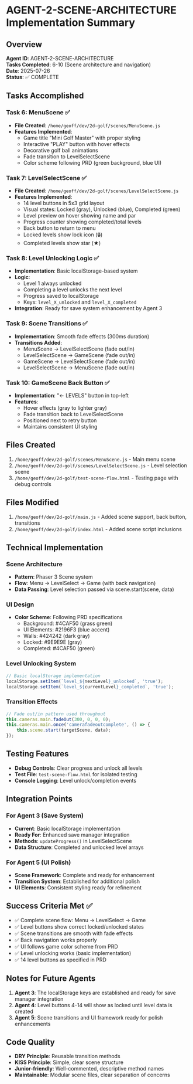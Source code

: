 # AGENT-2-SCENE-ARCHITECTURE Implementation Summary

## Overview
**Agent ID**: AGENT-2-SCENE-ARCHITECTURE  
**Tasks Completed**: 6-10 (Scene architecture and navigation)  
**Date**: 2025-07-26  
**Status**: ✅ COMPLETE  

## Tasks Accomplished

### Task 6: MenuScene ✅
- **File Created**: `/home/geoff/dev/2d-golf/scenes/MenuScene.js`
- **Features Implemented**:
  - Game title "Mini Golf Master" with proper styling
  - Interactive "PLAY" button with hover effects
  - Decorative golf ball animations
  - Fade transition to LevelSelectScene
  - Color scheme following PRD (green background, blue UI)

### Task 7: LevelSelectScene ✅
- **File Created**: `/home/geoff/dev/2d-golf/scenes/LevelSelectScene.js`
- **Features Implemented**:
  - 14 level buttons in 5x3 grid layout
  - Visual states: Locked (gray), Unlocked (blue), Completed (green)
  - Level preview on hover showing name and par
  - Progress counter showing completed/total levels
  - Back button to return to menu
  - Locked levels show lock icon (🔒)
  - Completed levels show star (★)

### Task 8: Level Unlocking Logic ✅
- **Implementation**: Basic localStorage-based system
- **Logic**: 
  - Level 1 always unlocked
  - Completing a level unlocks the next level
  - Progress saved to localStorage
  - Keys: `level_X_unlocked` and `level_X_completed`
- **Integration**: Ready for save system enhancement by Agent 3

### Task 9: Scene Transitions ✅
- **Implementation**: Smooth fade effects (300ms duration)
- **Transitions Added**:
  - MenuScene → LevelSelectScene (fade out/in)
  - LevelSelectScene → GameScene (fade out/in)
  - GameScene → LevelSelectScene (fade out/in)
  - LevelSelectScene → MenuScene (fade out/in)

### Task 10: GameScene Back Button ✅
- **Implementation**: "← LEVELS" button in top-left
- **Features**:
  - Hover effects (gray to lighter gray)
  - Fade transition back to LevelSelectScene
  - Positioned next to retry button
  - Maintains consistent UI styling

## Files Created
1. `/home/geoff/dev/2d-golf/scenes/MenuScene.js` - Main menu scene
2. `/home/geoff/dev/2d-golf/scenes/LevelSelectScene.js` - Level selection scene  
3. `/home/geoff/dev/2d-golf/test-scene-flow.html` - Testing page with debug controls

## Files Modified
1. `/home/geoff/dev/2d-golf/main.js` - Added scene support, back button, transitions
2. `/home/geoff/dev/2d-golf/index.html` - Added scene script inclusions

## Technical Implementation

### Scene Architecture
- **Pattern**: Phaser 3 Scene system
- **Flow**: Menu → LevelSelect → Game (with back navigation)
- **Data Passing**: Level selection passed via scene.start(scene, data)

### UI Design
- **Color Scheme**: Following PRD specifications
  - Background: #4CAF50 (grass green)
  - UI Elements: #2196F3 (blue accent)
  - Walls: #424242 (dark gray)
  - Locked: #9E9E9E (gray)
  - Completed: #4CAF50 (green)

### Level Unlocking System
```javascript
// Basic localStorage implementation
localStorage.setItem(`level_${nextLevel}_unlocked`, 'true');
localStorage.setItem(`level_${currentLevel}_completed`, 'true');
```

### Transition Effects
```javascript
// Fade out/in pattern used throughout
this.cameras.main.fadeOut(300, 0, 0, 0);
this.cameras.main.once('camerafadeoutcomplete', () => {
    this.scene.start(targetScene, data);
});
```

## Testing Features
- **Debug Controls**: Clear progress and unlock all levels
- **Test File**: `test-scene-flow.html` for isolated testing
- **Console Logging**: Level unlock/completion events

## Integration Points

### For Agent 3 (Save System)
- **Current**: Basic localStorage implementation
- **Ready For**: Enhanced save manager integration
- **Methods**: `updateProgress()` in LevelSelectScene
- **Data Structure**: Completed and unlocked level arrays

### For Agent 5 (UI Polish)
- **Scene Framework**: Complete and ready for enhancement
- **Transition System**: Established for additional polish
- **UI Elements**: Consistent styling ready for refinement

## Success Criteria Met ✅
- ✅ Complete scene flow: Menu → LevelSelect → Game
- ✅ Level buttons show correct locked/unlocked states  
- ✅ Scene transitions are smooth with fade effects
- ✅ Back navigation works properly
- ✅ UI follows game color scheme from PRD
- ✅ Level unlocking works (basic implementation)
- ✅ 14 level buttons as specified in PRD

## Notes for Future Agents
1. **Agent 3**: The localStorage keys are established and ready for save manager integration
2. **Agent 4**: Level buttons 4-14 will show as locked until level data is created
3. **Agent 5**: Scene transitions and UI framework ready for polish enhancements

## Code Quality
- **DRY Principle**: Reusable transition methods
- **KISS Principle**: Simple, clear scene structure
- **Junior-friendly**: Well-commented, descriptive method names
- **Maintainable**: Modular scene files, clear separation of concerns